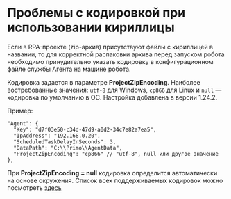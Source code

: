 # Проблемы с кодировкой при использовании кириллицы 

Если в RPA-проекте (zip-архив) присутствуют файлы с кириллицей в названии, то для корректной распаковки архива перед запуском робота необходимо принудительно указать кодировку в конфигурационном файле службы Агента на машине робота.

Кодировка задается в параметре **ProjectZipEncoding**. Наиболее востребованные значения: `utf-8` для Windows, `cp866` для Linux и `null` — кодировка по умолчанию в ОС. Настройка добавлена в версии 1.24.2.

Пример:

```
"Agent": {
  "Key": "d7f03e50-c34d-47d9-a0d2-34c7e82a7ea5",
  "IpAddress": "192.168.0.20",
  "ScheduledTaskDelayInSeconds": 3,
  "DataPath": "C:\\Primo\\AgentData",
  "ProjectZipEncoding": "cp866" // "utf-8", null или другое значение
},
```

При **ProjectZipEncoding = null** кодировка определится автоматически на основе окружения. Список всех поддерживаемых кодировок можно посмотреть [здесь](https://learn.microsoft.com/en-us/dotnet/api/system.text.encoding.getencodings?view=net-7.0)
